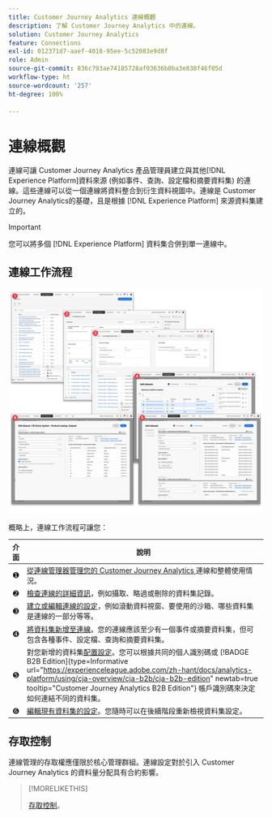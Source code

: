```yaml
---
title: Customer Journey Analytics 連線概觀
description: 了解 Customer Journey Analytics 中的連線。
solution: Customer Journey Analytics
feature: Connections
exl-id: 012371d7-aaef-4018-95ee-5c52083e9d8f
role: Admin
source-git-commit: 836c793ae74185728af03636b0ba3e838f46f05d
workflow-type: ht
source-wordcount: '257'
ht-degree: 100%

---
```


# 連線概觀

連線可讓 Customer Journey Analytics 產品管理員建立與其他[!DNL  Experience Platform]資料來源 (例如事件、查詢、設定檔和摘要資料集) 的連線。這些連線可以從一個連線將資料整合到衍生資料視圖中。連線是 Customer Journey Analytics的基礎，且是根據 [!DNL Experience Platform] 來源資料集建立的。

>[!IMPORTANT]
>
>您可以將多個 [!DNL Experience Platform] 資料集合併到單一連線中。


## 連線工作流程

![連線工作流程](assets/connection-workflow.png)

<!-- Outdated interface 

>[!BEGINSHADEBOX]

See ![VideoCheckedOut](/help/assets/icons/VideoCheckedOut.svg) [Configuring connections](https://video.tv.adobe.com/v/35111/?quality=12&learn=on){target="_blank"} for a demo video.

>[!ENDSHADEBOX]

-->

概略上，連線工作流程可讓您：

| 介面 | 說明 |
|:---:|---|
| ➊ | [從連線管理器管理您的 Customer Journey Analytics ](manage-connections.md)連線和整體使用情況。 |
| ➋ | [檢查連線的詳細資訊](manage-connections.md#connection-details)，例如攝取、略過或刪除的資料集記錄。 |
| ➌ | [建立或編輯連線的設定](create-connection.md#create-or-edit-a-connection)，例如滾動資料視窗、要使用的沙箱、哪些資料集是連線的一部分等等。 |
| ➍ | [將資料集新增至連線](create-connection.md#add-datasets)。您的連線應該至少有一個事件或摘要資料集，但可包含各種事件、設定檔、查詢和摘要資料集。 |
| ➎ | 對您新增的資料集[配置設定](create-connection.md#dataset-settings)。您可以根據共同的個人識別碼或 [!BADGE B2B Edition]{type=Informative url="https://experienceleague.adobe.com/zh-hant/docs/analytics-platform/using/cja-overview/cja-b2b/cja-b2b-edition" newtab=true tooltip="Customer Journey Analytics B2B Edition"} 帳戶識別碼來決定如何連結不同的資料集。 |
| ➏ | [編輯現有資料集的設定](create-connection.md#edit-a-dataset)。您隨時可以在後續階段重新檢視資料集設定。 |



## 存取控制

連線管理的存取權應僅限於核心管理群組。連線設定對於引入 Customer Journey Analytics 的資料量分配具有合約影響。

>[!MORELIKETHIS]
>
>[存取控制](/help/technotes/access-control.md)。


